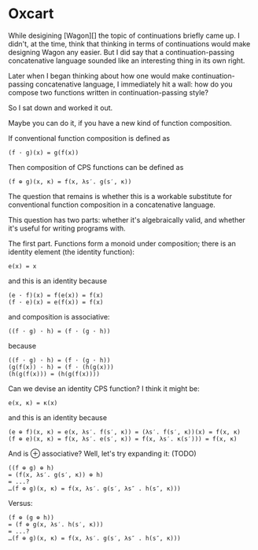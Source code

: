 Oxcart
======

While desigining [Wagon][] the topic of continuations briefly came up.
I didn't, at the time, think that thinking in terms of continuations
would make designing Wagon any easier.  But I did say that a
continuation-passing concatenative language sounded like an interesting
thing in its own right.

Later when I began thinking about how one would make 
continuation-passing concatenative language, I immediately hit a wall:
how do you compose two functions written in continuation-passing style?

So I sat down and worked it out.

Maybe you can do it, if you have a new kind of function composition.

If conventional function composition is defined as

    (f · g)(x) = g(f(x))

Then composition of CPS functions can be defined as

    (f ⊕ g)(x, κ) = f(x, λs′. g(s′, κ))

The question that remains is whether this is a workable substitute
for conventional function composition in a concatenative language.

This question has two parts: whether it's algebraically valid,
and whether it's useful for writing programs with.

The first part.  Functions form a monoid under composition;
there is an identity element (the identity function):

    e(x) = x

and this is an identity because

    (e · f)(x) = f(e(x)) = f(x)
    (f · e)(x) = e(f(x)) = f(x)

and composition is associative:

    ((f · g) · h) = (f · (g · h))

because

    ((f · g) · h) = (f · (g · h))
    (g(f(x)) · h) = (f · (h(g(x)))
    (h(g(f(x))) = (h(g(f(x))))

Can we devise an identity CPS function?  I think it might be:

    e(x, κ) = κ(x)

and this is an identity because

    (e ⊕ f)(x, κ) = e(x, λs′. f(s′, κ)) = (λs′. f(s′, κ))(x) = f(x, κ)
    (f ⊕ e)(x, κ) = f(x, λs′. e(s′, κ)) = f(x, λs′. κ(s′))) = f(x, κ)

And is ⊕  associative?
Well, let's try expanding it: (TODO)

    ((f ⊕ g) ⊕ h)
    = (f(x, λs′. g(s′, κ)) ⊕ h)
    = ...?
    …(f ⊕ g)(x, κ) = f(x, λs′. g(s′, λs″ . h(s″, κ)))

Versus:
    
    (f ⊕ (g ⊕ h))
    = (f ⊕ g(x, λs′. h(s′, κ)))
    = ...?
    …(f ⊕ g)(x, κ) = f(x, λs′. g(s′, λs″ . h(s″, κ)))
